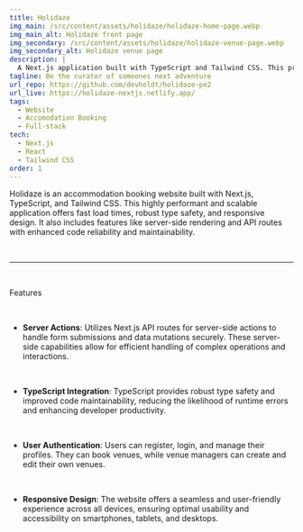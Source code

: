 ```yaml
---
title: Holidaze
img_main: /src/content/assets/holidaze/holidaze-home-page.webp
img_main_alt: Holidaze front page
img_secondary: /src/content/assets/holidaze/holidaze-venue-page.webp
img_secondary_alt: Holidaze venue page
description: |
  A Next.js application built with TypeScript and Tailwind CSS. This project, an accomodation booking website, was created as my final project exam at Noroff.
tagline: Be the curator of someones next adventure
url_repo: https://github.com/devholdt/holidaze-pe2
url_live: https://holidaze-nextjs.netlify.app/
tags:
  - Website
  - Accomodation Booking
  - Full-stack
tech:
  - Next.js
  - React
  - Tailwind CSS
order: 1
---
```


<p class="text-2xl">
    Holidaze is an accommodation booking website built with Next.js, TypeScript, and Tailwind CSS. This highly performant and scalable application offers fast load times, robust type safety, and responsive design. It also includes features like server-side rendering and API routes with enhanced code reliability and maintainability.
</p>

&nbsp;

---

&nbsp;

<p class="text-lg font-bold">
  Features
</p>

&nbsp;

- **Server Actions**: Utilizes Next.js API routes for server-side actions to handle form submissions and data mutations securely. These server-side capabilities allow for efficient handling of complex operations and interactions.

&nbsp;

- **TypeScript Integration**: TypeScript provides robust type safety and improved code maintainability, reducing the likelihood of runtime errors and enhancing developer productivity.

&nbsp;

- **User Authentication**: Users can register, login, and manage their profiles. They can book venues, while venue managers can create and edit their own venues.

&nbsp;

- **Responsive Design**: The website offers a seamless and user-friendly experience across all devices, ensuring optimal usability and accessibility on smartphones, tablets, and desktops.
